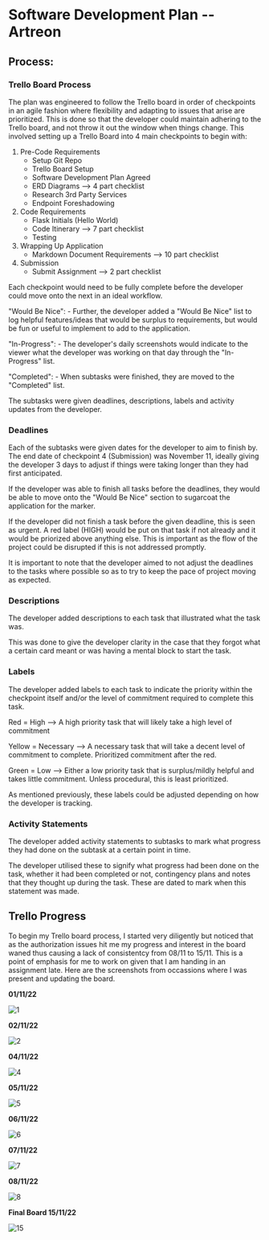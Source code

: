 # Software Development Plan -- Artreon

## Process:

### Trello Board Process

The plan was engineered to follow the Trello board in order of checkpoints in an agile fashion where flexibility and adapting to issues that arise are prioritized. This is done so that the developer could maintain adhering to the Trello board, and not throw it out the window when things change. This involved setting up a Trello Board into 4 main checkpoints to begin with:

1. Pre-Code Requirements
    - Setup Git Repo
    - Trello Board Setup
    - Software Development Plan Agreed
    - ERD Diagrams --> 4 part checklist
    - Research 3rd Party Services
    - Endpoint Foreshadowing
2. Code Requirements
    - Flask Initials (Hello World)
    - Code Itinerary --> 7 part checklist
    - Testing
3. Wrapping Up Application
    - Markdown Document Requirements --> 10 part checklist
4. Submission
    - Submit Assignment --> 2 part checklist

Each checkpoint would need to be fully complete before the developer could move onto the next in an ideal workflow.

"Would Be Nice":
    - Further, the developer added a "Would Be Nice" list to log helpful features/ideas that would be surplus to requirements, but would be fun or useful to implement to add to the application.

"In-Progress":
    - The developer's daily screenshots would indicate to the viewer what the developer was working on that day through the "In-Progress" list.

"Completed":
    - When subtasks were finished, they are moved to the "Completed" list.

The subtasks were given deadlines, descriptions, labels and activity updates from the developer.

### Deadlines

Each of the subtasks were given dates for the developer to aim to finish by. The end date of checkpoint 4 (Submission) was November 11, ideally giving the developer 3 days to adjust if things were taking longer than they had first anticipated. 

If the developer was able to finish all tasks before the deadlines, they would be able to move onto the "Would Be Nice" section to sugarcoat the application for the marker.

If the developer did not finish a task before the given deadline, this is seen as urgent. A red label (HIGH) would be put on that task if not already and it would be priorized above anything else. This is important as the flow of the project could be disrupted if this is not addressed promptly.

It is important to note that the developer aimed to not adjust the deadlines to the tasks where possible so as to try to keep the pace of project moving as expected.

### Descriptions

The developer added descriptions to each task that illustrated what the task was. 

This was done to give the developer clarity in the case that they forgot what a certain card meant or was having a mental block to start the task.

### Labels

The developer added labels to each task to indicate the priority within the checkpoint itself and/or the level of commitment required to complete this task. 

Red = High
    --> A high priority task that will likely take a high level of commitment

Yellow = Necessary
    --> A necessary task that will take a decent level of commitment to complete. Prioritized commitment after the red.

Green = Low
    --> Either a low priority task that is surplus/mildly helpful and takes little commitment. Unless procedural, this is least prioritized.

As mentioned previously, these labels could be adjusted depending on how the developer is tracking.

### Activity Statements

The developer added activity statements to subtasks to mark what progress they had done on the subtask at a certain point in time. 

The developer utilised these to signify what progress had been done on the task, whether it had been completed or not, contingency plans and notes that they thought up during the task. These are dated to mark when this statement was made.

## Trello Progress

To begin my Trello board process, I started very diligently but noticed that as the authorization issues hit me my progress and interest in the board waned thus causing a lack of consistentcy from 08/11 to 15/11. This is a point of emphasis for me to work on given that I am handing in an assignment late. Here are the screenshots from occassions where I was present and updating the board.

**01/11/22**

![1](/docs/01.11%20Trello%20Screenshot.png)

**02/11/22**

![2](/docs/02.11%20Trello%20Screenshot.png)

**04/11/22**

![4](/docs/04.11%20Trello%20Screenshot.png)

**05/11/22**

![5](/docs/05.11%20Trello%20Screenshot.png)

**06/11/22**

![6](/docs/06.11%20Trello%20Screenshot.png)

**07/11/22**

![7](/docs/07.11%20Trello%20Screenshot.png)

**08/11/22**

![8](/docs/08.11%20Trello%20Screenshot.png)

**Final Board 15/11/22**

![15](/docs/Trello%20Board%20Final.png)